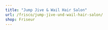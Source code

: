 ```yaml
---
title: "Jump Jive & Wail Hair Salon"
url: /frisco/jump-jive-und-wail-hair-salon/
shop: Friseur
---
```

